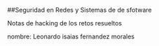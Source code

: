 ##Seguridad en Redes y Sistemas de de sfotware

Notas de hacking de los retos resueltos

nombre: Leonardo isaias fernandez morales

